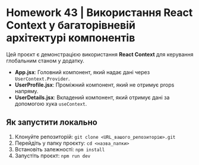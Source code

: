 # Homework 43 | Використання React Context у багаторівневій архітектурі компонентів

Цей проєкт є демонстрацією використання **React Context** для керування глобальним станом у додатку.

- **App.jsx**: Головний компонент, який надає дані через `UserContext.Provider`.
- **UserProfile.jsx**: Проміжний компонент, який не отримує props напряму.
- **UserDetails.jsx**: Вкладений компонент, який отримує дані за допомогою хука `useContext`.

## Як запустити локально

1. Клонуйте репозиторій: `git clone <URL_вашого_репозиторію>.git`
2. Перейдіть у папку проєкту: `cd <назва_папки>`
3. Встановіть залежності: `npm install`
4. Запустіть проєкт: `npm run dev`
